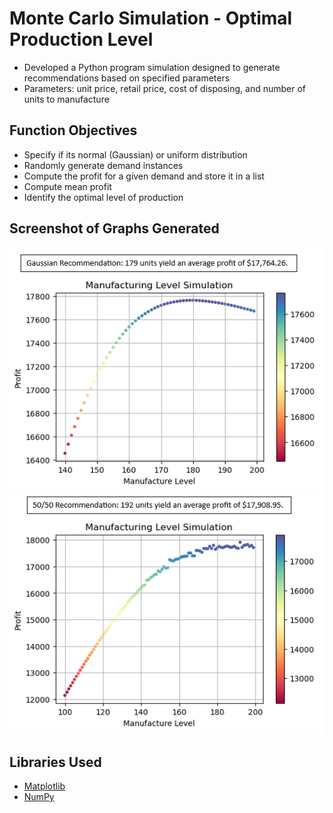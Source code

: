 # Monte Carlo Simulation - Optimal Production Level 
* Developed a Python program simulation designed to generate recommendations based on specified parameters
* Parameters: unit price, retail price, cost of disposing, and number of units to manufacture

## Function Objectives
* Specify if its normal (Gaussian) or uniform distribution
* Randomly generate demand instances
* Compute the profit for a given demand and store it in a list
* Compute mean profit
* Identify the optimal level of production

## Screenshot of Graphs Generated
![Simulation Figure](/images/MCS_fig1.0.png)
![Simulation Figure](/images/MCS_fig2.0.0.png)

## Libraries Used
* [Matplotlib](https://matplotlib.org/stable/tutorials/index)
* [NumPy](https://numpy.org/doc/stable/)
